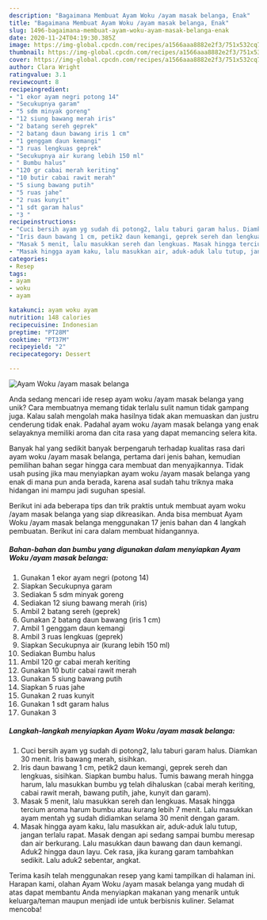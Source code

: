 ```yaml
---
description: "Bagaimana Membuat Ayam Woku /ayam masak belanga, Enak"
title: "Bagaimana Membuat Ayam Woku /ayam masak belanga, Enak"
slug: 1496-bagaimana-membuat-ayam-woku-ayam-masak-belanga-enak
date: 2020-11-24T04:19:30.385Z
image: https://img-global.cpcdn.com/recipes/a1566aaa8882e2f3/751x532cq70/ayam-woku-ayam-masak-belanga-foto-resep-utama.jpg
thumbnail: https://img-global.cpcdn.com/recipes/a1566aaa8882e2f3/751x532cq70/ayam-woku-ayam-masak-belanga-foto-resep-utama.jpg
cover: https://img-global.cpcdn.com/recipes/a1566aaa8882e2f3/751x532cq70/ayam-woku-ayam-masak-belanga-foto-resep-utama.jpg
author: Clara Wright
ratingvalue: 3.1
reviewcount: 8
recipeingredient:
- "1 ekor ayam negri potong 14"
- "Secukupnya garam"
- "5 sdm minyak goreng"
- "12 siung bawang merah iris"
- "2 batang sereh geprek"
- "2 batang daun bawang iris 1 cm"
- "1 genggam daun kemangi"
- "3 ruas lengkuas geprek"
- "Secukupnya air kurang lebih 150 ml"
- " Bumbu halus"
- "120 gr cabai merah keriting"
- "10 butir cabai rawit merah"
- "5 siung bawang putih"
- "5 ruas jahe"
- "2 ruas kunyit"
- "1 sdt garam halus"
- "3 "
recipeinstructions:
- "Cuci bersih ayam yg sudah di potong2, lalu taburi garam halus. Diamkan 30 menit. Iris bawang merah, sisihkan."
- "Iris daun bawang 1 cm, petik2 daun kemangi, geprek sereh dan lengkuas, sisihkan. Siapkan bumbu halus. Tumis bawang merah hingga harum, lalu masukkan bumbu yg telah dihaluskan (cabai merah keriting, cabai rawit merah, bawang putih, jahe, kunyit dan garam)."
- "Masak 5 menit, lalu masukkan sereh dan lengkuas. Masak hingga tercium aroma harum bumbu atau kurang lebih 7 menit. Lalu masukkan ayam mentah yg sudah didiamkan selama 30 menit dengan garam."
- "Masak hingga ayam kaku, lalu masukkan air, aduk-aduk lalu tutup, jangan terlalu rapat. Masak dengan api sedang sampai bumbu meresap dan air berkurang. Lalu masukkan daun bawang dan daun kemangi. Aduk2 hingga daun layu. Cek rasa, jika kurang garam tambahkan sedikit. Lalu aduk2 sebentar, angkat."
categories:
- Resep
tags:
- ayam
- woku
- ayam

katakunci: ayam woku ayam 
nutrition: 148 calories
recipecuisine: Indonesian
preptime: "PT28M"
cooktime: "PT37M"
recipeyield: "2"
recipecategory: Dessert

---
```



![Ayam Woku /ayam masak belanga](https://img-global.cpcdn.com/recipes/a1566aaa8882e2f3/751x532cq70/ayam-woku-ayam-masak-belanga-foto-resep-utama.jpg)

Anda sedang mencari ide resep ayam woku /ayam masak belanga yang unik? Cara membuatnya memang tidak terlalu sulit namun tidak gampang juga. Kalau salah mengolah maka hasilnya tidak akan memuaskan dan justru cenderung tidak enak. Padahal ayam woku /ayam masak belanga yang enak selayaknya memiliki aroma dan cita rasa yang dapat memancing selera kita.



Banyak hal yang sedikit banyak berpengaruh terhadap kualitas rasa dari ayam woku /ayam masak belanga, pertama dari jenis bahan, kemudian pemilihan bahan segar hingga cara membuat dan menyajikannya. Tidak usah pusing jika mau menyiapkan ayam woku /ayam masak belanga yang enak di mana pun anda berada, karena asal sudah tahu triknya maka hidangan ini mampu jadi suguhan spesial.


Berikut ini ada beberapa tips dan trik praktis untuk membuat ayam woku /ayam masak belanga yang siap dikreasikan. Anda bisa membuat Ayam Woku /ayam masak belanga menggunakan 17 jenis bahan dan 4 langkah pembuatan. Berikut ini cara dalam membuat hidangannya.

<!--inarticleads1-->

##### Bahan-bahan dan bumbu yang digunakan dalam menyiapkan Ayam Woku /ayam masak belanga:

1. Gunakan 1 ekor ayam negri (potong 14)
1. Siapkan Secukupnya garam
1. Sediakan 5 sdm minyak goreng
1. Sediakan 12 siung bawang merah (iris)
1. Ambil 2 batang sereh (geprek)
1. Gunakan 2 batang daun bawang (iris 1 cm)
1. Ambil 1 genggam daun kemangi
1. Ambil 3 ruas lengkuas (geprek)
1. Siapkan Secukupnya air (kurang lebih 150 ml)
1. Sediakan  Bumbu halus
1. Ambil 120 gr cabai merah keriting
1. Gunakan 10 butir cabai rawit merah
1. Gunakan 5 siung bawang putih
1. Siapkan 5 ruas jahe
1. Gunakan 2 ruas kunyit
1. Gunakan 1 sdt garam halus
1. Gunakan 3 




<!--inarticleads2-->

##### Langkah-langkah menyiapkan Ayam Woku /ayam masak belanga:

1. Cuci bersih ayam yg sudah di potong2, lalu taburi garam halus. Diamkan 30 menit. Iris bawang merah, sisihkan.
1. Iris daun bawang 1 cm, petik2 daun kemangi, geprek sereh dan lengkuas, sisihkan. Siapkan bumbu halus. Tumis bawang merah hingga harum, lalu masukkan bumbu yg telah dihaluskan (cabai merah keriting, cabai rawit merah, bawang putih, jahe, kunyit dan garam).
1. Masak 5 menit, lalu masukkan sereh dan lengkuas. Masak hingga tercium aroma harum bumbu atau kurang lebih 7 menit. Lalu masukkan ayam mentah yg sudah didiamkan selama 30 menit dengan garam.
1. Masak hingga ayam kaku, lalu masukkan air, aduk-aduk lalu tutup, jangan terlalu rapat. Masak dengan api sedang sampai bumbu meresap dan air berkurang. Lalu masukkan daun bawang dan daun kemangi. Aduk2 hingga daun layu. Cek rasa, jika kurang garam tambahkan sedikit. Lalu aduk2 sebentar, angkat.




Terima kasih telah menggunakan resep yang kami tampilkan di halaman ini. Harapan kami, olahan Ayam Woku /ayam masak belanga yang mudah di atas dapat membantu Anda menyiapkan makanan yang menarik untuk keluarga/teman maupun menjadi ide untuk berbisnis kuliner. Selamat mencoba!
